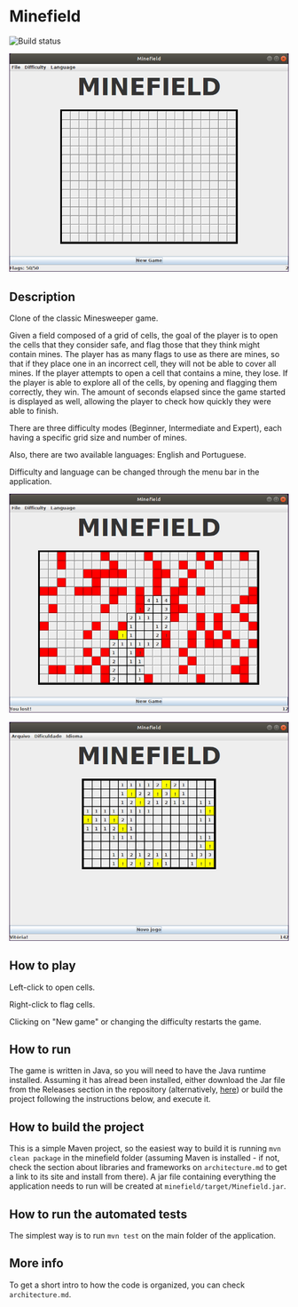 # Minefield

![Build status](https://github.com/ceccon-t/minefield/actions/workflows/main-workflow.yml/badge.svg "Build status")

![New Game on Intermediate](https://raw.githubusercontent.com/ceccon-t/minefield/main/images/minefield_sc0.png "New Game on Intermediate")

## Description

Clone of the classic Minesweeper game.

Given a field composed of a grid of cells, the goal of the player is to open the cells that they consider safe, and flag those that they think might contain mines. The player has as many flags to use as there are mines, so that if they place one in an incorrect cell, they will not be able to cover all mines. If the player attempts to open a cell that contains a mine, they lose. If the player is able to explore all of the cells, by opening and flagging them correctly, they win. The amount of seconds elapsed since the game started is displayed as well, allowing the player to check how quickly they were able to finish.

There are three difficulty modes (Beginner, Intermediate and Expert), each having a specific grid size and number of mines.

Also, there are two available languages: English and Portuguese.

Difficulty and language can be changed through the menu bar in the application.

![Defeat on Expert](https://raw.githubusercontent.com/ceccon-t/minefield/main/images/minefield_sc1.png "Defeat on Expert")

![Victory on Beginner](https://raw.githubusercontent.com/ceccon-t/minefield/main/images/minefield_sc2.png "Victory on Beginner")

## How to play

Left-click to open cells.

Right-click to flag cells.

Clicking on "New game" or changing the difficulty restarts the game.

## How to run 

The game is written in Java, so you will need to have the Java runtime installed. Assuming it has alread been installed, either download the Jar file from the Releases section in the repository (alternatively, [here](https://github.com/ceccon-t/minefield/releases/download/v1.0.0/Minefield.jar)) or build the project following the instructions below, and execute it. 

## How to build the project

This is a simple Maven project, so the easiest way to build it is running `mvn clean package` in the minefield folder (assuming Maven is installed - if not, check the section about libraries and frameworks on `architecture.md` to get a link to its site and install from there). A jar file containing everything the application needs to run will be created at `minefield/target/Minefield.jar`.

## How to run the automated tests

The simplest way is to run `mvn test` on the main folder of the application.

## More info

To get a short intro to how the code is organized, you can check `architecture.md`.
